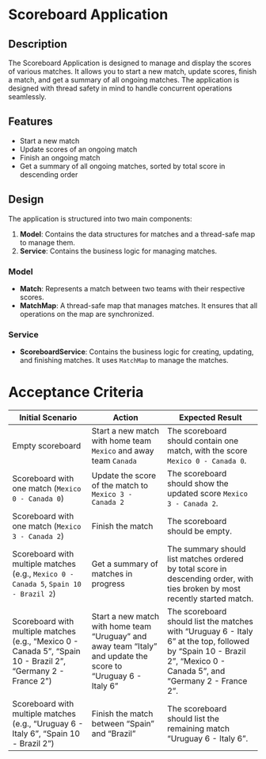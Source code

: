 # Scoreboard Application

## Description
The Scoreboard Application is designed to manage and display the scores of various matches. It allows you to start a new match, update scores, finish a match, and get a summary of all ongoing matches. The application is designed with thread safety in mind to handle concurrent operations seamlessly.

## Features
- Start a new match
- Update scores of an ongoing match
- Finish an ongoing match
- Get a summary of all ongoing matches, sorted by total score in descending order

## Design
The application is structured into two main components:
1. **Model**: Contains the data structures for matches and a thread-safe map to manage them.
2. **Service**: Contains the business logic for managing matches.

### Model
- **Match**: Represents a match between two teams with their respective scores.
- **MatchMap**: A thread-safe map that manages matches. It ensures that all operations on the map are synchronized.

### Service
- **ScoreboardService**: Contains the business logic for creating, updating, and finishing matches. It uses `MatchMap` to manage the matches.

# Acceptance Criteria

| Initial Scenario | Action | Expected Result |
|------------------|--------|-----------------|
| Empty scoreboard | Start a new match with home team ```Mexico``` and away team ```Canada``` | The scoreboard should contain one match, with the score ```Mexico 0 - Canada 0```. |
| Scoreboard with one match (```Mexico 0 - Canada 0```) | Update the score of the match to ```Mexico 3 - Canada 2``` | The scoreboard should show the updated score ```Mexico 3 - Canada 2```. |
| Scoreboard with one match (```Mexico 3 - Canada 2```) | Finish the match | The scoreboard should be empty. |
| Scoreboard with multiple matches (e.g., ```Mexico 0 - Canada 5```, ```Spain 10 - Brazil 2```) | Get a summary of matches in progress | The summary should list matches ordered by total score in descending order, with ties broken by most recently started match. |
| Scoreboard with multiple matches (e.g., “Mexico 0 - Canada 5”, “Spain 10 - Brazil 2”, “Germany 2 - France 2”) | Start a new match with home team “Uruguay” and away team “Italy” and update the score to “Uruguay 6 - Italy 6” | The scoreboard should list the matches with “Uruguay 6 - Italy 6” at the top, followed by “Spain 10 - Brazil 2”, “Mexico 0 - Canada 5”, and “Germany 2 - France 2”. |
| Scoreboard with multiple matches (e.g., “Uruguay 6 - Italy 6”, “Spain 10 - Brazil 2”) | Finish the match between “Spain” and “Brazil” | The scoreboard should list the remaining match “Uruguay 6 - Italy 6”. |
